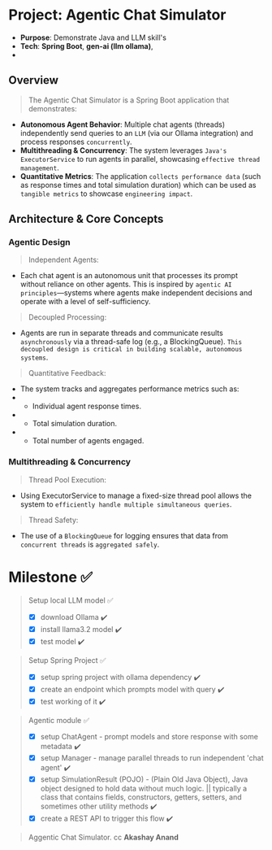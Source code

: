 # Project: Agentic Chat Simulator 
- **Purpose**: Demonstrate Java and LLM skill's
- **Tech**: **Spring Boot**, **gen-ai (llm ollama)**, 
- 

## Overview
> The Agentic Chat Simulator is a Spring Boot application that demonstrates:
- **Autonomous Agent Behavior**: Multiple chat agents (threads) independently send queries to an `LLM` (via our Ollama integration) and process responses `concurrently`.
- **Multithreading & Concurrency**: The system leverages `Java's ExecutorService` to run agents in parallel, showcasing `effective thread management`.
- **Quantitative Metrics**: The application `collects performance data` (such as response times and total simulation duration) which can be used as `tangible metrics` to showcase `engineering impact`.

## Architecture & Core Concepts

### Agentic Design
> Independent Agents:
- Each chat agent is an autonomous unit that processes its prompt without reliance on other agents. This is inspired by `agentic AI principles`—systems where agents make independent decisions and operate with a level of self-sufficiency.

> Decoupled Processing:
- Agents are run in separate threads and communicate results `asynchronously` via a thread-safe log (e.g., a BlockingQueue). `This decoupled design is critical in building scalable, autonomous systems`.

> Quantitative Feedback:
- The system tracks and aggregates performance metrics such as:
- - Individual agent response times.
- - Total simulation duration.
- - Total number of agents engaged.

### Multithreading & Concurrency
> Thread Pool Execution:
- Using ExecutorService to manage a fixed-size thread pool allows the system to `efficiently handle multiple simultaneous queries`.
> Thread Safety:
- The use of a `BlockingQueue` for logging ensures that data from `concurrent threads` is `aggregated safely`.

# Milestone ✅
> Setup local LLM model ✅
>- [x] download Ollama ✔️
>- [x] install llama3.2 model ✔️
>- [x] test model ✔️

> Setup Spring Project ✅
>- [x] setup spring project with ollama dependency ✔️
>- [x] create an endpoint which prompts model with query ✔️
>- [x] test working of it ✔️

> Agentic module ✅
>- [x] setup ChatAgent - prompt models and store response with some metadata ✔️
>- [x] setup Manager - manage parallel threads to run independent 'chat agent' ✔️
>- [x] setup SimulationResult (POJO) - (Plain Old Java Object), Java object designed to hold data without much logic. || typically a class that contains fields, constructors, getters, setters, and sometimes other utility methods ✔️
>- [x] create a REST API to trigger this flow ✔️



> Aggentic Chat Simulator.
> cc **Akashay Anand**

